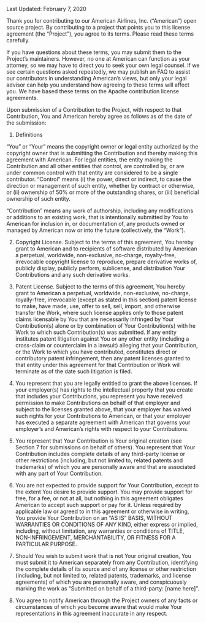 Last Updated: February 7, 2020

Thank you for contributing to our American Airlines, Inc. (“American”) open source project. By contributing to a project that points you to this license agreement (the “Project”), you agree to its terms. Please read these terms carefully.

If you have questions about these terms, you may submit them to the Project’s maintainers. However, no one at American can function as your attorney, so we may have to direct you to seek your own legal counsel. If we see certain questions asked repeatedly, we may publish an FAQ to assist our contributors in understanding American’s views, but only your legal advisor can help you understand how agreeing to these terms will affect you. We have based these terms on the Apache contribution license agreements. 

Upon submission of a Contribution to the Project, with respect to that Contribution, You and American hereby agree as follows as of the date of the submission:

1. Definitions

“You” or “Your” means the copyright owner or legal entity authorized by the copyright owner that is submitting the Contribution and thereby making this agreement with American. For legal entities, the entity making the Contribution and all other entities that control, are controlled by, or are under common control with that entity are considered to be a single contributor. “Control” means (i) the power, direct or indirect, to cause the direction or management of such entity, whether by contract or otherwise, or (ii) ownership of 50% or more of the outstanding shares, or (iii) beneficial ownership of such entity.

“Contribution” means any work of authorship, including any modifications or additions to an existing work, that is intentionally submitted by You to American for inclusion in, or documentation of, any products owned or managed by American now or into the future (collectively, the “Work”). 

2.	Copyright License. Subject to the terms of this agreement, You hereby grant to American and to recipients of software distributed by American a perpetual, worldwide, non-exclusive, no-charge, royalty-free, irrevocable copyright license to reproduce, prepare derivative works of, publicly display, publicly perform, sublicense, and distribution Your Contributions and any such derivative works. 

3.	Patent License. Subject to the terms of this agreement, You hereby grant to American a perpetual, worldwide, non-exclusive, no-charge, royally-free, irrevocable (except as stated in this section) patent license to make, have made, use, offer to sell, sell, import, and otherwise transfer the Work, where such license applies only to those patent claims licensable by You that are necessarily infringed by Your Contribution(s) alone or by combination of Your Contribution(s) with he Work to which such Contribution(s) was submitted. If any entity institutes patent litigation against You or any other entity (including a cross-claim or counterclaim in a lawsuit) alleging that your Contribution, or the Work to which you have contributed, constitutes direct or contributory patent infringement, then any patent licenses granted to that entity under this agreement for that Contribution or Work will terminate as of the date such litigation is filed.

4.	You represent that you are legally entitled to grant the above licenses. If your employer(s) has rights to the intellectual property that you create that includes your Contributions, you represent you have received permission to make Contributions on behalf of that employer and subject to the licenses granted above, that your employer has waived such rights for your Contributions to American, or that your employer has executed a separate agreement with American that governs your employer’s and American’s rights with respect to your Contributions.

5.	You represent that Your Contribution is Your original creation (see Section 7 for submissions on behalf of others). You represent that Your Contribution includes complete details of any third-party license or other restrictions (including, but not limited to, related patents and trademarks) of which you are personally aware and that are associated with any part of Your Contribution.

6.	You are not expected to provide support for Your Contribution, except to the extent You desire to provide support. You may provide support for free, for a fee, or not at all, but nothing in this agreement obligates American to accept such support or pay for it. Unless required by applicable law or agreed to in this agreement or otherwise in writing, You provide Your Contribution on an “AS IS” BASIS, WITHOUT WARRANTIES OR CONDITIONS OF ANY KIND, either express or implied, including, without limitation, any warranties or conditions of TITLE, NON-INFRINGEMENT, MERCHANTABILITY, OR FITNESS FOR A PARTICULAR PURPOSE.

7.	Should You wish to submit work that is not Your original creation, You must submit it to American separately from any Contribution, identifying the complete details of its source and of any license or other restriction (including, but not limited to, related patents, trademarks, and license agreements) of which you are personally aware, and conspicuously marking the work as “Submitted on behalf of a third-party: [name here]”.

8.	You agree to notify American through the Project owners of any facts or circumstances of which you become aware that would make Your representations in this agreement inaccurate in any respect.
